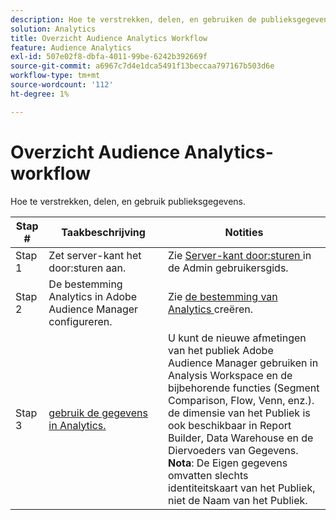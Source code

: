 ```yaml
---
description: Hoe te verstrekken, delen, en gebruiken de publieksgegevens.
solution: Analytics
title: Overzicht Audience Analytics Workflow
feature: Audience Analytics
exl-id: 507e02f8-dbfa-4011-99be-6242b392669f
source-git-commit: a6967c7d4e1dca5491f13beccaa797167b503d6e
workflow-type: tm+mt
source-wordcount: '112'
ht-degree: 1%

---
```


# Overzicht Audience Analytics-workflow

Hoe te verstrekken, delen, en gebruik publieksgegevens.

| Stap # | Taakbeschrijving | Notities |
|--- |--- |--- |
| Stap 1 | Zet server-kant het door:sturen aan. | Zie [ Server-kant door:sturen ](/help/admin/tools/manage-rs/edit-settings/general/c-server-side-forwarding/ssf.md) in de Admin gebruikersgids. |
| Stap 2 | De bestemming Analytics in Adobe Audience Manager configureren. | Zie [ de bestemming van Analytics ](https://experienceleague.adobe.com/docs/audience-manager/user-guide/features/destinations/experience-cloud-destinations/create-analytics-destination.html?lang=nl-NL) creëren. |
| Stap 3 | [ gebruik de gegevens in Analytics.](/help/integrate/c-audience-analytics/c-workflow/use-audience-data-analytics.md) | U kunt de nieuwe afmetingen van het publiek Adobe Audience Manager gebruiken in Analysis Workspace en de bijbehorende functies (Segment Comparison, Flow, Venn, enz.). <br> de dimensie van het Publiek is ook beschikbaar in Report Builder, Data Warehouse en de Diervoeders van Gegevens. <br>**Nota**: De Eigen gegevens omvatten slechts identiteitskaart van het Publiek, niet de Naam van het Publiek. |
